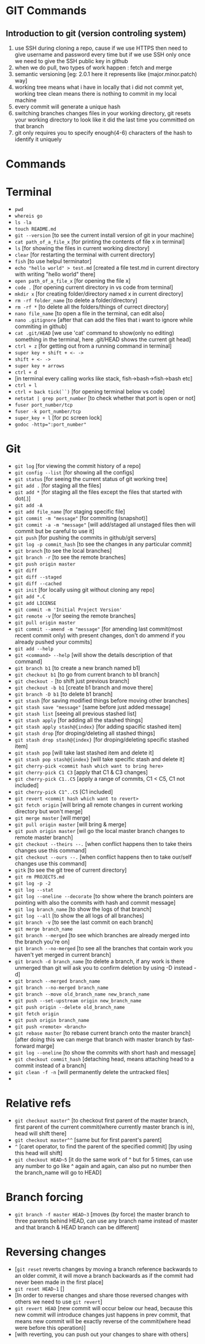 # GIT Commands

## Introduction to git (version controling system)

1. use SSH during cloning a repo, cause if we use HTTPS then need to give username and password every time but if we use SSH only once we need to give the SSH public key in github
2. when we do pull, two types of work happen : fetch and merge
3. semantic versioning [eg: 2.0.1 here it represents like (major.minor.patch) way]
4. working tree means what i have in locally that i did not commit yet, working tree clean means there is nothing to commit in my local machine
5. every commit will generate a unique hash
6. switching branches changes files in your working directory, git resets your working directory to look like it did the last time you committed on that branch
7. git only requires you to specify enough(4-6) characters of the hash to identify it uniquely



# Commands

# Terminal 
- `pwd`
- `whereis go`
- `ls -la`
- `touch README.md`
- `git --version`  [to see the current install version of git in your machine]
- `cat path_of_a_file_x`  [for printing the contents of file x in terminal]
- `ls` [for showing the files in current working directory]
- `clear`  [for restarting the terminal with current directory]
- `fish`  [to use helpul terminator]
- `echo "hello world" > test.md`  [created a file test.md in current directory with writing "hello world" there]
- `open path_of_a_file_x`  [for opening the file x]
- `code .` [for opening current directory in vs code from terminal]
- `mkdir x`  [for creating folder/directory named x in current directory]
- `rm -rf folder_name` [to delete a folder/directory]
- `rm -rf *` [to delete all the folders/things of currect directory]
- `nano file_name`   [to open a file in the terminal, can edit also]
- `nano .gitignore`  [after that can add the files that i want to ignore while commiting in github]
- `cat .git/HEAD`  [we use 'cat' command to show(only no editing) something in the terminal, here .git/HEAD shows the current git head]
- `ctrl + z`  [for getting out from a running command in terminal]
- `super key + shift + <- ->`
- `shift + <- ->`
- `super key + arrows`
- `ctrl + d`
- [in terminal every calling works like stack, fish->bash->fish->bash etc]
- `ctrl + l`
- `ctrl + back tick(``)` [for opening terminal below vs code]
- `netstat | grep port_number`  [to check whether that port is open or not]
- `fuser port_number/tcp` 
- `fuser -k port_number/tcp`
- `super_key + l` [for pc screen lock]
- `godoc -http=":port_number"`


# Git

- `git log`  [for viewing the commit history of a repo]
- `git config --list`  [for showing all the configs]
- `git status`  [for seeing the current status of git working tree]
- `git add .`   [for staging all the files]
- `git add *`   [for staging all the files except the files that started with dot(.)]
- `git add -A`  
- `git add file_name` [for staging specific file]  
- `git commit -m "message"`   [for commiting (snapshot)]
- `git commit -a -m "message"`  [will add/staged all unstaged files then will commit but be careful to use it]
- `git push`  [for pushing the commits in github/git servers]
- `git log -p commit_hash` [to see the changes in any particular commit]
- `git branch`  [to see the local branches]
- `git branch -r`  [to see the remote branches]
- `git push origin master`
- `git diff`
- `git diff --staged`
- `git diff --cached`
- `git init` [for locally using git without cloning any repo]
- `git add *.C`
- `git add LICENSE`
- `git commit -m 'Initial Project Version'`
- `git remote -v` [for seeing the remote branches]
- `git pull origin master`
- `git commit --amend -m "message"`  [for amending last commit(most recent commit only) with present changes, don't do ammend if you already pushed your commits]
- `git add --help`
- `git <command> --help`  [will show the details description of that command]
- `git branch b1`  [to create a new branch named b1]
- `git checkout b1` [to go from current branch to b1 branch]
- `git checkout -`  [to shift just previous branch]
- `git checkout -b b1` [create b1 branch and move there]
- `git branch -D b1` [to delete b1 branch]
- `git stash`  [for saving modified things before moving other branches]
- `git stash save "message"`  [same before just added message]
- `git stash list`  [seeing all previous stashed list]
- `git stash apply` [for adding all the stashed things]
- `git stash apply stash@{index}`  [for adding spacific stashed item]
- `git stash drop`  [for droping/deleting all stashed things]
- `git stash drop stash@{index}`  [for droping/deleting specific stashed item]
- `git stash pop` [will take last stashed item and delete it]
- `git stash pop stash@{index}`  [will take specific stash and delete it]
- `git cherry-pick <commit hash which want to bring here>`
- `git cherry-pick C1 C3`  [apply that C1 & C3 changes]
- `git cherry-pick C1..C5` [apply a range of commits, C1 < C5, C1 not included]
- `git cherry-pick C1^..C5`  [C1 included]
- `git revert <commit hash which want to revert>`
- `git fetch origin`  [will bring all remote changes in current working directory but won't merge]
- `git merge master`   [will merge]
- `git pull origin master`  [will bring & merge]
- `git push origin master` [wil go the local master branch changes to remote master branch]
- `git checkout --theirs --.`  [when conflict happens then to take theirs changes use this command]
- `git checkout --ours --.`  [when conflict happens then to take our/self changes use this command]
- `gitk`  [to see the git tree of current directory]
- `git rm PROJECTS.md`
- `git log -p -2`
- `git log --stat`
- `git log --oneline --decorate`  [to show where the branch pointers are pointing with also the commits with hash and commit message]
- `git log branch_name`  [to show the logs of that branch]
- `git log --all`  [to show the all logs of all branches]
- `git branch -v`  [to see the last commit on each branch]
- `git merge branch_name` 
- `git branch --merged`  [to see which branches are already merged into the branch you're on]
- `git branch --no-merged`  [to see all the branches that contain work you haven't yet merged in current branch]
- `git branch -d branch_name` [to delete a branch, if any work is there unmerged than git will ask you to confirm deletion by using -D instead -d]
- `git branch --merged branch_name`
- `git branch --no-merged branch_name`
- `git branch --move old_branch_name new_branch_name`
- `git push --set-upstream origin new_branch_name`
- `git push origin --delete old_branch_name`
- `git fetch origin`
- `git push origin branch_name`
- `git push <remote> <branch>`
- `git rebase master`  [to rebase current branch onto the master branch] [after doing this we can merge that branch with master branch by fast-forward marge]
- `git log --oneline`  [to show the commits with short hash and message]
- `git checkout commit_hash`  [detaching head, means attaching head to a commit instead of a branch]
- `git clean -f -n`  [will permanently delete the untracked files]
- 



# Relative refs

- `git checkout master^` [to checkout first parent of the master branch, first parent of the current commit(where currently master branch is in), head will shift there]
- `git checkout master^^` [same but for first parent's parent]
- `^`  [caret operator, to find the parent of the specified commit] [by using this head will shift]
- `git checkout HEAD~5` [it do the same work of ^ but for 5 times, can use any number to go like ^ again and again, can also put no number then the branch_name will go to HEAD]


# Branch forcing

- `git branch -f master HEAD~3`  [moves (by force) the master branch to three parents behind HEAD, can use any branch name instead of master and that branch & HEAD branch can be different]


# Reversing changes

- [`git reset` reverts changes by moving a branch reference backwards to an older commit, it will move a branch backwards as if the commit had never been made in the first place]
- `git reset HEAD~1`  []
- [In order to reverse changes and share those reversed changes with others we need to use `git revert`]
- `git revert HEAD` [new commit will occur below our head, because this new commit will introduce changes just happens in prev commit, that means new commit will be exactly reverse of the commit(where head were before this operation)]
- [with reverting, you can push out your changes to share with others]
